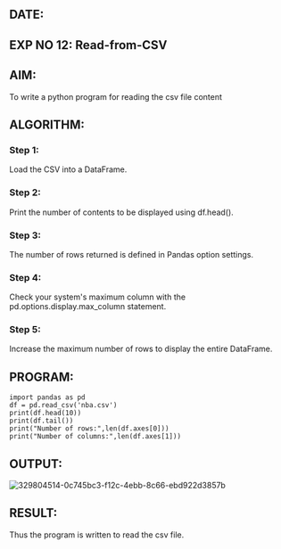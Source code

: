 ## DATE:
## EXP NO 12: Read-from-CSV

## AIM:
To write a python program for reading the csv file content

## ALGORITHM:
### Step 1:
Load the CSV into a DataFrame.
### Step 2:
Print the number of contents to be displayed using df.head().
### Step 3:
The number of rows returned is defined in Pandas option settings.
### Step 4:
Check your system's maximum column with the pd.options.display.max_column statement.
### Step 5:
Increase the maximum number of rows to display the entire DataFrame.

## PROGRAM:
```
import pandas as pd
df = pd.read_csv('nba.csv')
print(df.head(10))
print(df.tail())
print("Number of rows:",len(df.axes[0]))
print("Number of columns:",len(df.axes[1]))
```
## OUTPUT:

![329804514-0c745bc3-f12c-4ebb-8c66-ebd922d3857b](https://github.com/Prakash-Chandran/Read-from-CSV/assets/147120899/a01853b1-6302-43cb-bbda-299a521e52cb)


## RESULT:
Thus the program is written to read the csv file.
